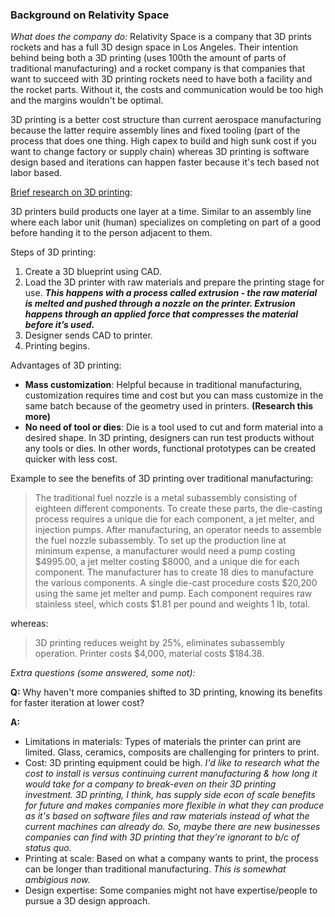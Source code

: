 ### Background on Relativity Space

*What does the company do:* Relativity Space is a company that 3D prints rockets and has a full 3D design space in Los Angeles. Their intention behind being both a 3D printing (uses 100th the amount of parts of traditional manufacturing) and a rocket company is that companies that want to succeed with 3D printing rockets need to have both a facility and the rocket parts. Without it, the costs and communication would be too high and the margins wouldn't be optimal. 

3D printing is a better cost structure than current aerospace manufacturing because the latter require assembly lines and fixed tooling (part of the process that does one thing. High capex to build and high sunk cost if you want to change factory or supply chain) whereas 3D printing is software design based and iterations can happen faster because it's tech based not labor based. 



[Brief research on 3D printing](https://egrove.olemiss.edu/cgi/viewcontent.cgi?article=1399&context=hon_thesis):

3D printers build products one layer at a time. Similar to an assembly line where each labor unit (human) specializes on completing on part of a good before handing it to the person adjacent to them. 

Steps of 3D printing:

1. Create a 3D blueprint using CAD. 
2. Load the 3D printer with raw materials and prepare the printing stage for use. *****This happens with a process called extrusion - the raw material is melted and pushed through a nozzle on the printer. Extrusion happens through an applied force that compresses the material before it’s used.***** 
3. Designer sends CAD to printer. 
4. Printing begins.

Advantages of 3D printing:

- **Mass customization**: Helpful because in traditional manufacturing, customization requires time and cost but you can mass customize in the same batch because of the geometry used in printers. ********************(Research this more)********************
- **No need of tool or dies**: Die is a tool used to cut and form material into a desired shape. In 3D printing, designers can run test products without any tools or dies. In other words, functional prototypes can be created quicker with less cost.

Example to see the benefits of 3D printing over traditional manufacturing:

> The traditional fuel nozzle is a metal subassembly consisting of eighteen different components. To create these parts, the die-casting process requires a unique die for each component, a jet melter, and injection pumps. After manufacturing, an operator needs to assemble the fuel nozzle subassembly. To set up the production line at minimum expense, a manufacturer would need a pump costing $4995.00, a jet melter costing $8000, and a unique die for each component. The manufacturer has to create 18 dies to manufacture the various components. A single die-cast procedure costs $20,200 using the same jet melter and pump. Each component requires raw stainless steel, which costs $1.81 per pound and weights 1 lb, total.
> 

whereas:

> 3D printing reduces weight by 25%, eliminates subassembly operation. Printer costs $4,000, material costs $184.38.

*Extra questions (some answered, some not):*

**Q:** Why haven't more companies shifted to 3D printing, knowing its benefits for faster iteration at lower cost?

**A:** 
* Limitations in materials: Types of materials the printer can print are limited. Glass, ceramics, composits are challenging for printers to print. 
* Cost: 3D printing equipment could be high. _I'd like to research what the cost to install is versus continuing current manufacturing & how long it would take for a company to break-even on their 3D printing investment. 3D printing, I think, has supply side econ of scale benefits for future and makes companies more flexible in what they can produce as it's based on software files and raw materials instead of what the current machines can already do. So, maybe there are new businesses companies can find with 3D printing that they're ignorant to b/c of status quo._
* Printing at scale: Based on what a company wants to print, the process can be longer than traditional manufacturing. _This is somewhat ambigious now._
* Design expertise: Some companies might not have expertise/people to pursue a 3D design approach. 
